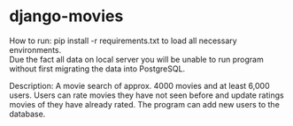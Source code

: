 # django-movies
How to run:
pip install -r requirements.txt to load all necessary environments.  
Due the fact all data on local server you will be unable to run program without first migrating the data into PostgreSQL.

Description:
A movie search of approx. 4000 movies and at least 6,000 users. Users can rate movies they have not seen before and update ratings movies of they have already rated.  The program can add new users to the database.
